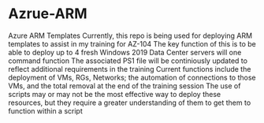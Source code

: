 # Azrue-ARM
 Azure ARM Templates
Currently, this repo is being used for deploying ARM templates to assist in my training for AZ-104
The key function of this is to be able to deploy up to 4 fresh Windows 2019 Data Center servers will one command function
The associated PS1 file will be continiously updated to reflect additional requirements in the training
Current functions include the deployment of VMs, RGs, Networks; the automation of connections to those VMs, and the total removal at the end of the training session
The use of scripts may or may not be the most effective way to deploy these resources, but they require a greater understanding of them to get them to function within a script

